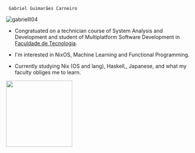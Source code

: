 ```
 Gabriel Guimarães Carneiro
```

<img src="https://komarev.com/ghpvc/?username=gabrielll04&label=Profile%20views&color=0e75b6&style=flat" alt="gabrielll04" />

 - Congratuated on a technician course of System Analysis and Development and student of Multiplatform Software Development in <a href="http://www.fatecsp.br/">Faculdade de Tecnologia</a>.
   
 - I'm interested in NixOS, Machine Learning and Functional Programming.
 
 - Currently studying Nix (OS and lang), Haskell,, Japanese, and what my faculty obliges me to learn.
   
<img height="180em" src="https://github-readme-stats.vercel.app/api/top-langs/?username=Gabrielll04&layout=compact&hide=HTML"/>
